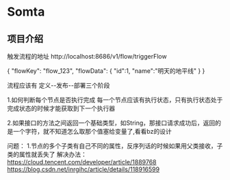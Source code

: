 # Somta
## 项目介绍


触发流程的地址
http://localhost:8686/v1/flow/triggerFlow

{
"flowKey": "flow_123",
"flowData": {
    "id":1,
    "name":"明天的地平线"
}
}


流程应该有  定义--发布--部署三个阶段

1.如何判断每个节点是否执行完成
每一个节点应该有执行状态，只有执行状态处于完成状态的时候才能获取到下一个执行器

2.如果接口的方法之间返回一个基础类型，如String，那接口请求成功后，返回的是一个字符，就不知道怎么取那个值塞给变量了,看看bz的设计


问题：
1.节点的多个子类有自己不同的属性，反序列话的时候如果用父类接收，子类的属性就丢失了
解决办法：https://cloud.tencent.com/developer/article/1889768
https://blog.csdn.net/inrgihc/article/details/118916599